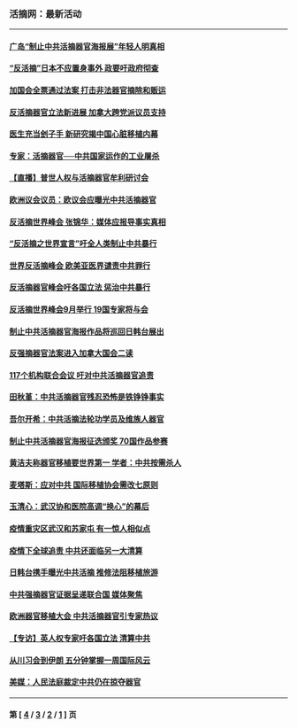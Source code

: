 ### 活摘网：最新活动
---
#### [广岛“制止中共活摘器官海报展”年轻人明真相](../../pages/nf5883/n14053657.md?08260430) 
#### [“反活摘”日本不应置身事外 政要吁政府彻查](../../pages/nf5883/n13971188.md?08260430) 
#### [加国会全票通过法案 打击非法器官摘除和贩运](../../pages/nf5883/n13884924.md?08260430) 
#### [反活摘器官立法新进展 加拿大跨党派议员支持](../../pages/nf5883/n13876061.md?08260430) 
#### [医生充当刽子手 新研究揭中国心脏移植内幕](../../pages/nf5883/n13772291.md?08260430) 
#### [专家：活摘器官──中共国家运作的工业屠杀](../../pages/nf5883/n13761178.md?08260430) 
#### [【直播】普世人权与活摘器官牟利研讨会](../../pages/nf5883/n13425146.md?08260430) 
#### [欧洲议会议员：欧议会应曝光中共活摘器官](../../pages/nf5883/n13336571.md?08260430) 
#### [反活摘世界峰会 张锦华：媒体应报导事实真相](../../pages/nf5883/n13278502.md?08260430) 
#### [“反活摘之世界宣言”吁全人类制止中共暴行](../../pages/nf5883/n13259730.md?08260430) 
#### [世界反活摘峰会 欧美亚医界谴责中共罪行](../../pages/nf5883/n13253550.md?08260430) 
#### [反活摘器官峰会吁各国立法 惩治中共暴行](../../pages/nf5883/n13245052.md?08260430) 
#### [反活摘世界峰会9月举行 19国专家将与会](../../pages/nf5883/n13201492.md?08260430) 
#### [制止中共活摘器官海报作品将巡回日韩台展出](../../pages/nf5883/n13177791.md?08260430) 
#### [反强摘器官法案进入加拿大国会二读](../../pages/nf5883/n13033450.md?08260430) 
#### [117个机构联合会议 吁对中共活摘器官追责](../../pages/nf5883/n12775087.md?08260430) 
#### [田秋堇：中共活摘器官残忍恐怖是铁铮铮事实](../../pages/nf5883/n12702148.md?08260430) 
#### [吾尔开希：中共活摘法轮功学员及维族人器官](../../pages/nf5883/n12693197.md?08260430) 
#### [制止中共活摘器官海报征选颁奖 70国作品参赛](../../pages/nf5883/n12692050.md?08260430) 
#### [黄洁夫称器官移植要世界第一 学者：中共按需杀人](../../pages/nf5883/n12572329.md?08260430) 
#### [麦塔斯：应对中共 国际移植协会需改七原则](../../pages/nf5883/n12514711.md?08260430) 
#### [玉清心：武汉协和医院高调“换心”的幕后](../../pages/nf5883/n12298730.md?08260430) 
#### [疫情重灾区武汉和苏家屯 有一惊人相似点](../../pages/nf5883/n12150824.md?08260430) 
#### [疫情下全球追责 中共还面临另一大清算](../../pages/nf5883/n12070397.md?08260430) 
#### [日韩台携手曝光中共活摘 推修法阻移植旅游](../../pages/nf5883/n11712046.md?08260430) 
#### [中共强摘器官证据呈递联合国 媒体聚焦](../../pages/nf5883/n11546426.md?08260430) 
#### [欧洲器官移植大会 中共活摘器官引专家热议](../../pages/nf5883/n11539095.md?08260430) 
#### [【专访】英人权专家吁各国立法 清算中共](../../pages/nf5883/n11367315.md?08260430) 
#### [从川习会到伊朗 五分钟掌握一周国际风云](../../pages/nf5883/n11338520.md?08260430) 
#### [美媒：人民法庭裁定中共仍在掠夺器官](../../pages/nf5883/n11334897.md?08260430) 

---
#### 第 [ [4](./4.md?08260430) / [3](./3.md?08260430) / [2](./2.md?08260430) / [1](./1.md?08260430) ] 页
